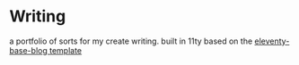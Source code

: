 # Writing

a portfolio of sorts for my create writing. built in 11ty based on the [eleventy-base-blog template](https://github.com/11ty/eleventy-base-blog)
